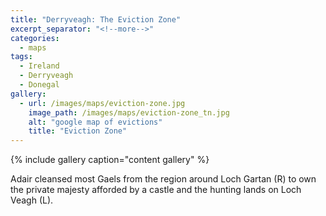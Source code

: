 ```yaml
---
title: "Derryveagh: The Eviction Zone"
excerpt_separator: "<!--more-->"
categories:
  - maps
tags:
  - Ireland
  - Derryveagh
  - Donegal
gallery:
  - url: /images/maps/eviction-zone.jpg
    image_path: /images/maps/eviction-zone_tn.jpg
    alt: "google map of evictions"
    title: "Eviction Zone"
---
```

{% include gallery caption="content gallery" %}

Adair cleansed most Gaels from the region around Loch Gartan (R) to own the private majesty afforded by a castle and the hunting lands on Loch Veagh (L).
